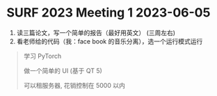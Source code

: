 # SURF 2023 Meeting 1 2023-06-05

1. 读三篇论文，写一个简单的报告（最好用英文） (三周左右)
2. 看老师给的代码（我：face book 的音乐分离），选一个运行模式运行

> 学习 PyTorch
>
> 做一个简单的 UI (基于 QT 5)
>
> 可以租服务器, 花销控制在 5000 以内